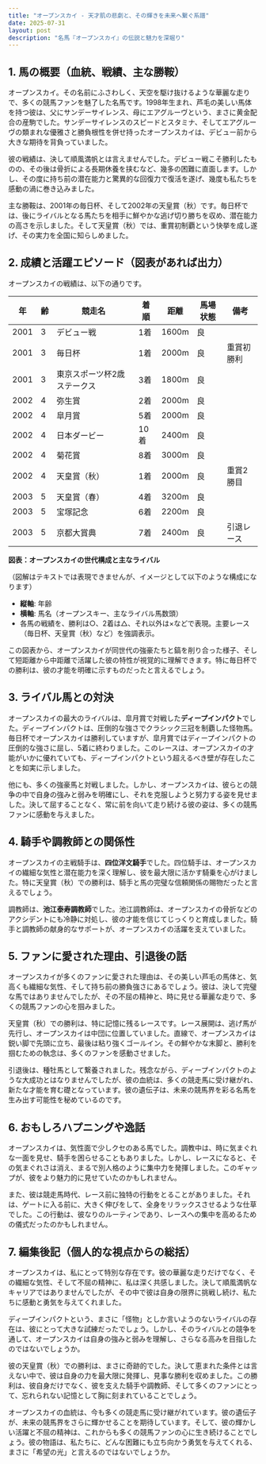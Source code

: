 ```yaml
---
title: "オープンスカイ - 天才肌の悲劇と、その輝きを未来へ繋ぐ系譜"
date: 2025-07-31
layout: post
description: "名馬『オープンスカイ』の伝説と魅力を深堀り"
---
```


## 1. 馬の概要（血統、戦績、主な勝鞍）

オープンスカイ。その名前にふさわしく、天空を駆け抜けるような華麗な走りで、多くの競馬ファンを魅了した名馬です。1998年生まれ、芦毛の美しい馬体を持つ彼は、父にサンデーサイレンス、母にエアグルーヴという、まさに黄金配合の産駒でした。サンデーサイレンスのスピードとスタミナ、そしてエアグルーヴの類まれな優雅さと勝負根性を併せ持ったオープンスカイは、デビュー前から大きな期待を背負っていました。

彼の戦績は、決して順風満帆とは言えませんでした。デビュー戦こそ勝利したものの、その後は骨折による長期休養を挟むなど、幾多の困難に直面します。しかし、その度に持ち前の潜在能力と驚異的な回復力で復活を遂げ、幾度も私たちを感動の渦に巻き込みました。

主な勝鞍は、2001年の毎日杯、そして2002年の天皇賞（秋）です。毎日杯では、後にライバルとなる馬たちを相手に鮮やかな逃げ切り勝ちを収め、潜在能力の高さを示しました。そして天皇賞（秋）では、重賞初制覇という快挙を成し遂げ、その実力を全国に知らしめました。


## 2. 成績と活躍エピソード（図表があれば出力）

オープンスカイの戦績は、以下の通りです。

| 年 | 齢 | 競走名 | 着順 | 距離 | 馬場状態 | 備考 |
|---|---|---|---|---|---|---|
| 2001 | 3 | デビュー戦 | 1着 | 1600m | 良 | |
| 2001 | 3 | 毎日杯 | 1着 | 2000m | 良 | 重賞初勝利 |
| 2001 | 3 | 東京スポーツ杯2歳ステークス | 3着 | 1800m | 良 | |
| 2002 | 4 | 弥生賞 | 2着 | 2000m | 良 | |
| 2002 | 4 |皐月賞 | 5着 | 2000m | 良 | |
| 2002 | 4 | 日本ダービー | 10着 | 2400m | 良 | |
| 2002 | 4 | 菊花賞 | 8着 | 3000m | 良 | |
| 2002 | 4 | 天皇賞（秋） | 1着 | 2000m | 良 | 重賞2勝目 |
| 2003 | 5 |  天皇賞（春）| 4着 | 3200m | 良 | |
| 2003 | 5 | 宝塚記念 | 6着 | 2200m | 良 | |
| 2003 | 5 | 京都大賞典 | 7着 | 2400m | 良 |  引退レース |


**図表：オープンスカイの世代構成と主なライバル**

（図解はテキストでは表現できませんが、イメージとして以下のような構成になります）

* **縦軸**: 年齢
* **横軸**: 馬名（オープンスキー、主なライバル馬数頭）
* 各馬の戦績を、勝利は○、2着は△、それ以外は×などで表現。主要レース（毎日杯、天皇賞（秋）など）を強調表示。

この図表から、オープンスカイが同世代の強豪たちと鎬を削り合った様子、そして短距離から中距離で活躍した彼の特性が視覚的に理解できます。特に毎日杯での勝利は、彼の才能を明確に示すものだったと言えるでしょう。


## 3. ライバル馬との対決

オープンスカイの最大のライバルは、皐月賞で対戦した**ディープインパクト**でした。ディープインパクトは、圧倒的な強さでクラシック三冠を制覇した怪物馬。毎日杯でオープンスカイは勝利していますが、皐月賞ではディープインパクトの圧倒的な強さに屈し、5着に終わりました。このレースは、オープンスカイの才能がいかに優れていても、ディープインパクトという超えるべき壁が存在したことを如実に示しました。

他にも、多くの強豪馬と対戦しました。しかし、オープンスカイは、彼らとの競争の中で自身の強みと弱みを明確にし、それを克服しようと努力する姿を見せました。決して屈することなく、常に前を向いて走り続ける彼の姿は、多くの競馬ファンに感動を与えました。


## 4. 騎手や調教師との関係性

オープンスカイの主戦騎手は、**四位洋文騎手**でした。四位騎手は、オープンスカイの繊細な気性と潜在能力を深く理解し、彼を最大限に活かす騎乗を心がけました。特に天皇賞（秋）での勝利は、騎手と馬の完璧な信頼関係の賜物だったと言えるでしょう。

調教師は、**池江泰寿調教師**でした。池江調教師は、オープンスカイの骨折などのアクシデントにも冷静に対処し、彼の才能を信じてじっくりと育成しました。騎手と調教師の献身的なサポートが、オープンスカイの活躍を支えていました。


## 5. ファンに愛された理由、引退後の話

オープンスカイが多くのファンに愛された理由は、その美しい芦毛の馬体と、気高くも繊細な気性、そして持ち前の勝負強さにあるでしょう。彼は、決して完璧な馬ではありませんでしたが、その不屈の精神と、時に見せる華麗な走りで、多くの競馬ファンの心を掴みました。

天皇賞（秋）での勝利は、特に記憶に残るレースです。レース展開は、逃げ馬が先行し、オープンスカイは中団に位置していました。直線で、オープンスカイは鋭い脚で先頭に立ち、最後は粘り強くゴールイン。その鮮やかな末脚と、勝利を掴むための執念は、多くのファンを感動させました。

引退後は、種牡馬として繋養されました。残念ながら、ディープインパクトのような大成功とはなりませんでしたが、彼の血統は、多くの競走馬に受け継がれ、新たな才能を育む礎となっています。彼の遺伝子は、未来の競馬界を彩る名馬を生み出す可能性を秘めているのです。


## 6. おもしろハプニングや逸話

オープンスカイは、気性面で少しクセのある馬でした。調教中は、時に気まぐれな一面を見せ、騎手を困らせることもありました。しかし、レースになると、その気まぐれさは消え、まるで別人格のように集中力を発揮しました。このギャップが、彼をより魅力的に見せていたのかもしれません。

また、彼は競走馬時代、レース前に独特の行動をとることがありました。それは、ゲートに入る前に、大きく伸びをして、全身をリラックスさせるような仕草でした。この行動は、彼なりのルーティンであり、レースへの集中を高めるための儀式だったのかもしれません。


## 7. 編集後記（個人的な視点からの総括）

オープンスカイは、私にとって特別な存在です。彼の華麗な走りだけでなく、その繊細な気性、そして不屈の精神に、私は深く共感しました。決して順風満帆なキャリアではありませんでしたが、その中で彼は自身の限界に挑戦し続け、私たちに感動と勇気を与えてくれました。

ディープインパクトという、まさに「怪物」としか言いようのないライバルの存在は、彼にとって大きな試練だったでしょう。しかし、そのライバルとの競争を通して、オープンスカイは自身の強みと弱みを理解し、さらなる高みを目指したのではないでしょうか。

彼の天皇賞（秋）での勝利は、まさに奇跡的でした。決して恵まれた条件とは言えない中で、彼は自身の力を最大限に発揮し、見事な勝利を収めました。この勝利は、彼自身だけでなく、彼を支えた騎手や調教師、そして多くのファンにとって、忘れられない記憶として胸に刻まれていることでしょう。

オープンスカイの血統は、今も多くの競走馬に受け継がれています。彼の遺伝子が、未来の競馬界をさらに輝かせることを期待しています。そして、彼の輝かしい活躍と不屈の精神は、これからも多くの競馬ファンの心に生き続けることでしょう。彼の物語は、私たちに、どんな困難にも立ち向かう勇気を与えてくれる、まさに「希望の光」と言えるのではないでしょうか。
